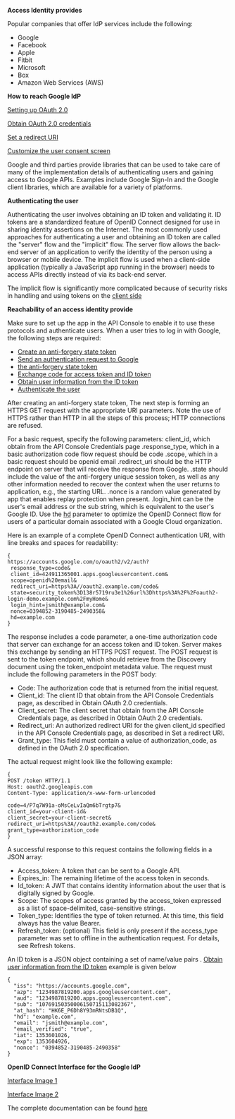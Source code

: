**Access Identity provides**

Popular companies that offer IdP services include the following:
- Google
- Facebook
- Apple
- Fitbit
- Microsoft
- Box
- Amazon Web Services (AWS)

**How to reach Google IdP**

[Setting up OAuth 2.0](https://developers.google.com/identity/protocols/oauth2/openid-connect#appsetup)

[Obtain OAuth 2.0 credentials](https://developers.google.com/identity/protocols/oauth2/openid-connect#getcredentials)

[Set a redirect URI](https://developers.google.com/identity/protocols/oauth2/openid-connect#setredirecturi)

[Customize the user consent screen](https://developers.google.com/identity/protocols/oauth2/openid-connect#consentpageexperience)


Google and third parties provide libraries that can be used to take care of many
of the implementation details of authenticating users and gaining access to Google APIs.
Examples include Google Sign-In and the Google client libraries, which are available for a variety of platforms.

**Authenticating the user**

Authenticating the user involves obtaining an ID token and validating it.
ID tokens are a standardized feature of OpenID Connect designed for use in sharing identity assertions on the Internet.
The most commonly used approaches for authenticating a user and obtaining an ID token are called the "server" flow and the "implicit" flow.
The server flow allows the back-end server of an application to verify the identity of the person using a browser or mobile device.
The implicit flow is used when a client-side application (typically a JavaScript app running in the browser)
needs to access APIs directly instead of via its back-end server.

The implicit flow is significantly more complicated because of security risks in handling and using tokens on the
[client side](https://developers.google.com/identity#google-sign-in)

**Reachability of an access identity provide**

Make sure to set up the app in the API Console to enable it to use these protocols and authenticate users.
When a user tries to log in with Google, the following steps are required:


- [Create an anti-forgery state token ](https://developers.google.com/identity/protocols/oauth2/openid-connect#createxsrftoken)
- [Send an authentication request to Google](https://developers.google.com/identity/protocols/oauth2/openid-connect#sendauthrequest)
- [the anti-forgery state token](https://developers.google.com/identity/protocols/oauth2/openid-connect#confirmxsrftoken)
- [Exchange code for access token and ID token](https://developers.google.com/identity/protocols/oauth2/openid-connect#exchangecode)
- [Obtain user information from the ID token](https://developers.google.com/identity/protocols/oauth2/openid-connect#obtainuserinfo)
- [Authenticate the user](https://developers.google.com/identity/protocols/oauth2/openid-connect#authuser)

After creating an anti-forgery state token,
The next step is forming an HTTPS GET request with the appropriate URI parameters.
Note the use of HTTPS rather than HTTP in all the steps of this process; HTTP connections are refused.

For a basic request, specify the following parameters:
client_id, which obtain from the API Console Credentials page
.response_type, which in a basic authorization code flow request should be code
.scope, which in a basic request should be openid email
.redirect_uri should be the HTTP endpoint on  server that will receive the response from Google.
.state should include the value of the anti-forgery unique session token,
as well as any other information needed to recover the context when the user returns to application, e.g., the starting URL.
.nonce is a random value generated by app that enables replay protection when present.
.login_hint can be the user's email address or the sub string, which is equivalent to the user's Google ID.
Use the [hd](https://developers.google.com/identity/protocols/oauth2/openid-connect#hd-param) parameter to optimize the
OpenID Connect flow for users of a particular domain associated with a Google Cloud organization.

Here is an example of a complete OpenID Connect authentication URI, with line breaks and spaces for readability:
```
{
https://accounts.google.com/o/oauth2/v2/auth?
 response_type=code&
 client_id=424911365001.apps.googleusercontent.com&
 scope=openid%20email&
 redirect_uri=https%3A//oauth2.example.com/code&
 state=security_token%3D138r5719ru3e1%26url%3Dhttps%3A%2F%2Foauth2-login-demo.example.com%2FmyHome&
 login_hint=jsmith@example.com&
 nonce=0394852-3190485-2490358&
 hd=example.com
}

```

The response includes a code parameter, a one-time authorization code that  server can exchange for an access token and ID token.
Server makes this exchange by sending an HTTPS POST request. The POST request is sent to the token endpoint,
which should retrieve from the Discovery document using the token_endpoint metadata value.
The request must include the following parameters in the POST body:

- Code: The authorization code that is returned from the initial request.
- Client_id: The client ID that obtain from the API Console Credentials page, as described in Obtain OAuth 2.0 credentials.
- Client_secret: The client secret that  obtain from the API Console Credentials page, as described in Obtain OAuth 2.0 credentials.
- Redirect_uri: An authorized redirect URI for the given client_id specified in the API Console Credentials page, as described in Set a redirect URI.
- Grant_type: This field must contain a value of authorization_code, as defined in the OAuth 2.0 specification.

The actual request might look like the following example:

```
{
POST /token HTTP/1.1
Host: oauth2.googleapis.com
Content-Type: application/x-www-form-urlencoded

code=4/P7q7W91a-oMsCeLvIaQm6bTrgtp7&
client_id=your-client-id&
client_secret=your-client-secret&
redirect_uri=https%3A//oauth2.example.com/code&
grant_type=authorization_code
}

```

A successful response to this request contains the following fields in a JSON array:

- Access_token:	A token that can be sent to a Google API.
- Expires_in: The remaining lifetime of the access token in seconds.
- Id_token:	A JWT that contains identity information about the user that is digitally signed by Google.
- Scope: The scopes of access granted by the access_token expressed as a list of space-delimited, case-sensitive strings.
- Token_type: Identifies the type of token returned. At this time, this field always has the value Bearer.
- Refresh_token: (optional) This field is only present if the access_type parameter was set to offline in the authentication request. For details, see Refresh tokens.


An ID token is a JSON object containing a set of name/value pairs .
[Obtain user information from the ID token](https://developers.google.com/identity/protocols/oauth2/openid-connect#obtainuserinfo) example is given below

```
{
  "iss": "https://accounts.google.com",
  "azp": "1234987819200.apps.googleusercontent.com",
  "aud": "1234987819200.apps.googleusercontent.com",
  "sub": "10769150350006150715113082367",
  "at_hash": "HK6E_P6Dh8Y93mRNtsDB1Q",
  "hd": "example.com",
  "email": "jsmith@example.com",
  "email_verified": "true",
  "iat": 1353601026,
  "exp": 1353604926,
  "nonce": "0394852-3190485-2490358"
}
```

**OpenID Connect Interface for the Google IdP**

[Interface Image 1](https://docs.uipath.com/orchestrator/v2020.4/docs/google-authentication-using-openid-connect)

[Interface Image 2](https://www.oauth.com/oauth2-servers/signing-in-with-google/authorization-request/)

The complete documentation can be found [here](https://developers.google.com/identity/protocols/oauth2/openid-connect)

